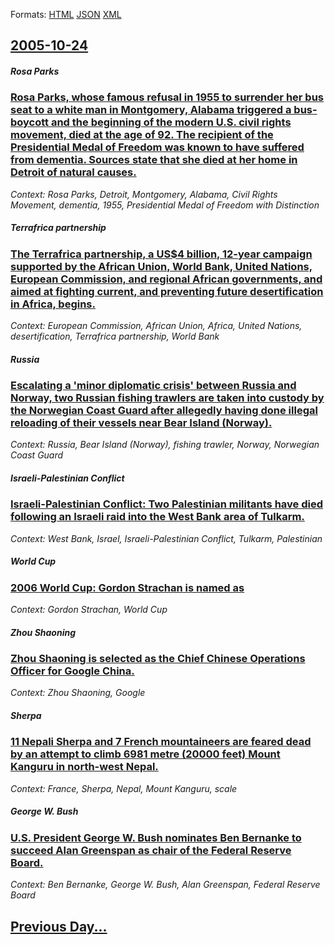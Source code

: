 
Formats: [HTML](2005/10/24/index.html)  [JSON](2005/10/24/index.json)  [XML](2005/10/24/index.xml)  

## [2005-10-24](/news/2005/10/24/index.md)

##### Rosa Parks
### [ Rosa Parks, whose famous refusal in 1955 to surrender her bus seat to a white man in Montgomery, Alabama triggered a bus-boycott and the beginning of the modern U.S. civil rights movement, died at the age of 92. The recipient of the Presidential Medal of Freedom was known to have suffered from dementia. Sources state that she died at her home in Detroit of natural causes. ](/news/2005/10/24/rosa-parks-whose-famous-refusal-in-1955-to-surrender-her-bus-seat-to-a-white-man-in-montgomery-alabama-triggered-a-bus-boycott-and-the-be.md)
_Context: Rosa Parks, Detroit, Montgomery, Alabama, Civil Rights Movement, dementia, 1955, Presidential Medal of Freedom with Distinction_

##### Terrafrica partnership
### [ The Terrafrica partnership, a US$4 billion, 12-year campaign supported by the African Union, World Bank, United Nations, European Commission, and regional African governments, and aimed at fighting current, and preventing future desertification in Africa, begins. ](/news/2005/10/24/the-terrafrica-partnership-a-us-4-billion-12-year-campaign-supported-by-the-african-union-world-bank-united-nations-european-commissio.md)
_Context: European Commission, African Union, Africa, United Nations, desertification, Terrafrica partnership, World Bank_

##### Russia
### [ Escalating a 'minor diplomatic crisis' between Russia and Norway, two Russian fishing trawlers are taken into custody by the Norwegian Coast Guard after allegedly having done illegal reloading of their vessels near Bear Island (Norway). ](/news/2005/10/24/escalating-a-minor-diplomatic-crisis-between-russia-and-norway-two-russian-fishing-trawlers-are-taken-into-custody-by-the-norwegian-coas.md)
_Context: Russia, Bear Island (Norway), fishing trawler, Norway, Norwegian Coast Guard_

##### Israeli-Palestinian Conflict
### [ Israeli-Palestinian Conflict: Two Palestinian militants have died following an Israeli raid into the West Bank area of Tulkarm. ](/news/2005/10/24/israeli-palestinian-conflict-two-palestinian-militants-have-died-following-an-israeli-raid-into-the-west-bank-area-of-tulkarm.md)
_Context: West Bank, Israel, Israeli-Palestinian Conflict, Tulkarm, Palestinian_

##### World Cup
### [ 2006 World Cup: Gordon Strachan is named as ](/news/2005/10/24/2006-world-cup-gordon-strachan-is-named-as.md)
_Context: Gordon Strachan, World Cup_

##### Zhou Shaoning
### [ Zhou Shaoning is selected as the Chief Chinese Operations Officer for Google China. ](/news/2005/10/24/zhou-shaoning-is-selected-as-the-chief-chinese-operations-officer-for-google-china.md)
_Context: Zhou Shaoning, Google_

##### Sherpa
### [ 11 Nepali Sherpa and 7 French mountaineers are feared dead by an attempt to climb 6981 metre (20000 feet) Mount Kanguru in north-west Nepal. ](/news/2005/10/24/11-nepali-sherpa-and-7-french-mountaineers-are-feared-dead-by-an-attempt-to-climb-6981-metre-20000-feet-mount-kanguru-in-north-west-nepal.md)
_Context: France, Sherpa, Nepal, Mount Kanguru, scale_

##### George W. Bush
### [ U.S. President George W. Bush nominates Ben Bernanke to succeed Alan Greenspan as chair of the Federal Reserve Board. ](/news/2005/10/24/u-s-president-george-w-bush-nominates-ben-bernanke-to-succeed-alan-greenspan-as-chair-of-the-federal-reserve-board.md)
_Context: Ben Bernanke, George W. Bush, Alan Greenspan, Federal Reserve Board_

## [Previous Day...](/news/2005/10/23/index.md)

